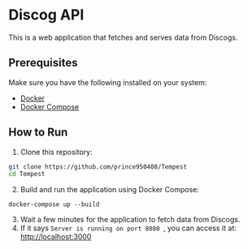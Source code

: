 # Discog API

This is a web application that fetches and serves data from Discogs.

## Prerequisites

Make sure you have the following installed on your system:

- [Docker](https://docs.docker.com/get-docker/)
- [Docker Compose](https://docs.docker.com/compose/install/)

## How to Run

1. Clone this repository:
```bash
git clone https://github.com/prince950408/Tempest
cd Tempest
```
2. Build and run the application using Docker Compose:
```
docker-compose up --build
```
3. Wait a few minutes for the application to fetch data from Discogs.
4. If it says `Server is running on port 8080 `, you can access it at:
[http://localhost:3000](http://localhost:3000)